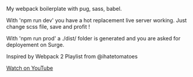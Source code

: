 My webpack boilerplate with pug, sass, babel.

With 'npm run dev' you have a hot replacement live server working. Just change scss file, save and profit !

With 'npm run prod' a ./dist/ folder is generated and you are asked for deployement on Surge.

Inspired by Webpack 2 Playlist from @ihatetomatoes

[Watch on YouTube](https://www.youtube.com/watch?v=JdGnYNtuEtE&list=PLkEZWD8wbltnRp6nRR8kv97RbpcUdNawY)

